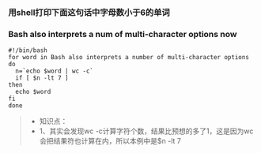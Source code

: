### 用shell打印下面这句话中字母数小于6的单词
### Bash also interprets a num of multi-character options now
    #!/bin/bash
    for word in Bash also interprets a number of multi-character options
    do
      n=`echo $word | wc -c`
      if [ $n -lt 7 ]
    then
      echo $word
    fi
    done

> * 知识点：
> * 1、其实会发现wc -c计算字符个数，结果比预想的多了1，这是因为wc会把结果符也计算在内，所以本例中是$n -lt 7
